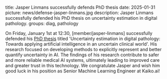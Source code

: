 title: Jasper Linmans successfully defends PhD thesis
date: 2025-01-31
picture: news/defense-jasper-linmans.jpg
description: Jasper Linmans successfully defended his PhD thesis on uncertainty estimation in digital pathology.
groups: diag, pathology

On Friday, January 1st at 12:30, [member/jasper-linmans] successfully defended his [PhD thesis](https://repository.ubn.ru.nl/handle/2066/313569) titled 'Uncertainty estimation in digital pathology: Towards applying artificial intelligence in an uncertain clinical world'. His research focused on developing methods to explicitly represent and better quantify uncertainty in AI. The findings of his research contribute to safer and more reliable medical AI systems, ultimately leading to improved care and greater trust in this technology. We congratulate Jasper and wish him good luck in his position as Senior Machine Learning Engineer at Kaiko.ai!

